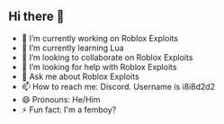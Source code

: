 ## Hi there 👋

- 🔭 I’m currently working on Roblox Exploits
- 🌱 I’m currently learning Lua
- 👯 I’m looking to collaborate on Roblox Exploits
- 🤔 I’m looking for help with Roblox Exploits
- 💬 Ask me about Roblox Exploits
- 📫 How to reach me: Discord. Username is i8i8d2d2
- 😄 Pronouns: He/Him
- ⚡ Fun fact: I'm a femboy?
